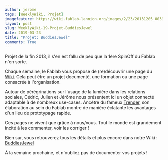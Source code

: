 ```yaml
---
author: jerome
tags: [WeeklyWiki, Projet]
imagefeature: https://wiki.fablab-lannion.org/images/2/23/20131205_003954.jpg
layout: post
slug: WeeklyWiki-19-Projet-BuddiesJewel
date: 2019-03-23
title: "Projet: BuddiesJewel"
comments: True
---
```


Projet de la fin 2013, il s'en est fallu de peu que la 1ère SpinOff du Fablab n'en sorte.

Chaque semaine, le Fablab vous propose de (re)découvrir une page du [Wiki](https://wiki.fablab-lannion.org). Cela peut être un projet documenté, une formation ou une page consacrée à l'organisation.

Autour de pérégrinations sur l'usage de la lumière dans les relations sociales, Cédric, Julien et Jérôme nous présentent ici un objet connecté adaptable à de nombreux use-cases.
Ancètre du fameux [Trender](http://www.fablab-lannion.org/trender/), son élaboration au sein du Fablab montre de manière éclatante  les avantages d'un lieu de prototypage rapide.

Ces pages ne vivent que grâce à nous/vous. Tout le monde est grandement incité à les commenter, voir les corriger !

Bien sur, vous retrouverez tous les détails et plus encore dans notre Wiki : [BuddiesJewel](https://wiki.fablab-lannion.org/index.php?title=BuddiesJewel)

À la semaine prochaine, et n'oubliez pas de documenter vos projets !

